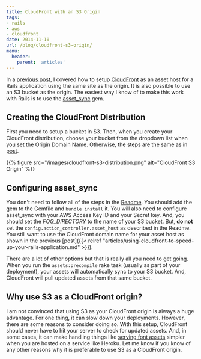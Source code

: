 ```yaml
---
title: CloudFront with an S3 Origin
tags:
- rails
- aws
- cloudfront
date: 2014-11-10
url: /blog/cloudfront-s3-origin/
menu:
  header:
    parent: 'articles'
---
```


In a [previous post](/blog/using-cloudfront-to-speed-up-your-rails-application/), I covered how to setup [CloudFront](http://aws.amazon.com/cloudfront/) as an asset host for a Rails application using the same site as the origin. It is also possible to use an S3 bucket as the origin. The easiest way I know of to make this work with Rails is to use the [asset_sync](https://github.com/rumblelabs/asset_sync) gem.

<!--more-->

## Creating the CloudFront Distribution

First you need to setup a bucket in S3. Then, when you create your CloudFront distribution, choose your bucket from the dropdown list when you set the Origin Domain Name. Otherwise, the steps are the same as in [post](/blog/using-cloudfront-to-speed-up-your-rails-application/).

{{% figure src="/images/cloudfront-s3-distribution.png" alt="CloudFront S3 Origin" %}}

## Configuring asset_sync

You don't need to follow all of the steps in the [Readme](https://github.com/rumblelabs/asset_sync/blob/master/README.md). You should add the gem to the Gemfile and `bundle install` it. You will also need to configure asset_sync with your AWS Access Key ID and your Secret key. And, you should set the *FOG_DIRECTORY* to the name of your S3 bucket. But, **do not** set the `config.action_controller.asset_host` as described in the Readme. You still want to use the CloudFront domain name for your asset host as shown in the previous [post]({{< relref "articles/using-cloudfront-to-speed-up-your-rails-application.md" >}}).

There are a lot of other options but that is really all you need to get going. When you run the `assets:precompile` rake task (usually as part of your deployment), your assets will automatically sync to your S3 bucket. And, CloudFront will pull updated assets from that same bucket.

## Why use S3 as a CloudFront origin?

I am not convinced that using S3 as your CloudFront origin is always a huge advantage. For one thing, it can slow down your deployments. However, there are some reasons to consider doing so. With this setup, CloudFront should never have to hit your server to check for updated assets. And, in some cases, it can make handling things like [serving font assets](/blog/web-fonts-cloudfront/) simpler when you are hosted on a service like Heroku. Let me know if you know of any other reasons why it is preferable to use S3 as a CloudFront origin.
